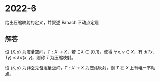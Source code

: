 # 2022-6

给出压缩映射的定义，并叙述 Banach 不动点定理

## 解答

设 $(X, d)$ 为度量空间，$T:X \to X$，若 $\exists \lambda \in [0, 1)$，使得 $\forall x, y \in X$，有 $d(Tx, Ty) \le \lambda d(x, y)$，则称 $T$ 为压缩映射。

设 $(X, d)$ 为非空完备度量空间，$T:X \to X$ 为压缩映射，则 $T$ 在 $X$ 上有唯一不动点。
